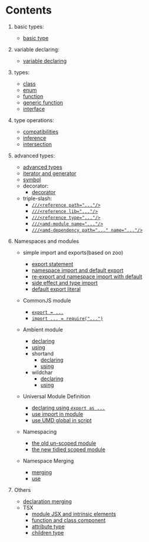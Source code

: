 # Contents
1. basic types:
    + [basic type](./01BasicType/basicType.ts)

2. variable declaring:
    + [variable declaring](./02VariableDeclaring/variableDeclaring.ts)

3. types:
    + [class](./03Types/class.ts)
    + [enum](./03Types/enum.ts)
    + [function](./03Types/function.ts)
    + [generic function](./03Types/generic.ts)
    + [interface](./03Type/interface.ts)

4. type operations:
    + [compatibilities](./04TypeOperations/typeCompatibilities.ts)
    + [inference](./04TypeOperations/typeInference.ts)
    + [intersection](./04TypeOperations/typeIntersections.ts)

5. advanced types:
    + [advanced types](./05AdvancedTypes/advancedTypes.ts)
    + [iterator and generator](./05AdvancedTypes/iteratorAndGenerator)
    + [symbol](./05AdvancedTypes/iteratorAndGenerator)
    + decorator:
        - [decorator](./05AdvancedTypes/decorator/decorator.ts)
    + triple-slash:
        - [`///<reference path="..."/>`](./05AdvancedType/triple-slash/reference-path.ts)
        - [`///<reference lib="..."/>`](./05AdvancedType/triple-slash/reference-lib.ts)
        - [`///<reference type="..."/>`](./05AdvancecdType/triple-slash/reference-type.ts)
        - [`///<amd-module name="..."/>`](./05AdvancedType/triple-slash/AsyncModuleDefinition/moduleIn.ts)
        - [`///<amd-dependency path="..." name="..."/>`](./05AdvancedType/triple-slash/AsyncModuleDefinition/moduleOut.ts)

6. Namespaces and modules
    + simple import and exports(based on zoo)
        - [export statement](./06NamespacesAndModule/01SimpleImportAndExport/animal.ts)
        - [namespace import and default export](./06NamespacesAndModules/01SimpleImportAndExport/zoo.ts)
        - [re-export and namespace import with default](./06NamespacesAndModules/01SimpleImportAndExports/zooOpener.ts)
        - [side effect and type import](./06NamespacesAndModules/01SimpleImportAndExports/zooOpener2.ts)
        - [default export literal](./06NamespacesAndModules/01SimpleImportAndExports/zoos.ts)
    + CommonJS module
        - [`export = ...`](./06NamespacesAndModules/02CommonJs/export.ts)
        - [`import ... = require("...")`](./06NamespacesAndModules/02CommonJs/import.ts)
    + Ambient module
        - [declaring](./06NamespacesAndModules/03Ambient/ambientModule.d.ts)
        - [using](./06NamespacesAndModules/03Ambient/user.ts)
        - shortand
            * [declaring](./06NamespacesAndModules/04ShortandAmbient/shortandAmbient.d.ts)
            * [using](./06NamespacesAndModules/04ShortandAmbient/calculator.ts)
        - wildchar
            * [declaring](./06NamespacesAndModules/05WildcharAmbient/allowJSON.d.ts)
            * [using](./06NamespacesAndModules/05WildcharAmbient/user.ts)

    + Universal Module Definition
        - [declaring using `export as ...`](./06NamespacesAndModules/06UniversalModuleDefinition/declaration.d.ts)
        - [use import in module](./06NamespacesAndModules/06UniversalModuleDifinition/module.ts)
        - [use UMD global in script](./06NamespacesAndModules/06UniversalModuleDefinition/script.ts)

    + Namespacing
        - [the old un-scoped module](./06NamespacesAndModules/07SimpleNamespace/old.ts)
        - [the new tidied scoped module](./06NamespacesAndModules/07SimpleNamespace)

    + Namespace Merging
        - [me](./06NamespacesAndModules/08NamespaceMerging/basic.ts)[rg](./06NamespacesAndModules/08NamespaceMerging/get.ts)[ing](./06NamespacesAndModules/08NamespaceMerging/moreThings.ts)
        - [use](./06NamespacesAndModules/08NamespaceMerging/user.ts)

7. Others
    + [declaration merging](./07Others/declarationMerging.ts)
    + TSX
        - [module JSX and intrinsic elements](./07Others/TSX/intrinsicBasic.tsx)
        - [function and class component](./07Others/TSX/functionAndClassComponent.tsx)
        - [attribute type](./07Others/TSX/attributeType.tsx)
        - [children type](./07Others/TSX/childrenType.tsx)

<style type="text/css">
    h1 {
        font-size=25px
    }
</style>
